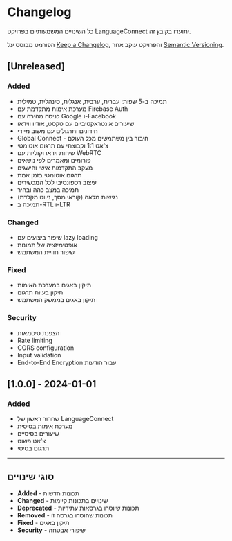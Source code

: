 # Changelog

כל השינויים המשמעותיים בפרויקט LanguageConnect יתועדו בקובץ זה.

הפורמט מבוסס על [Keep a Changelog](https://keepachangelog.com/en/1.0.0/),
והפרויקט עוקב אחר [Semantic Versioning](https://semver.org/spec/v2.0.0.html).

## [Unreleased]

### Added
- תמיכה ב-5 שפות: עברית, ערבית, אנגלית, סינהלית, טמילית
- מערכת אימות מתקדמת עם Firebase Auth
- כניסה מהירה עם Google ו-Facebook
- שיעורים אינטראקטיביים עם טקסט, אודיו ווידאו
- חידונים ותרגולים עם משוב מיידי
- Global Connect - חיבור בין משתמשים מכל העולם
- צ'אט 1:1 וקבוצתי עם תרגום אוטומטי
- שיחות וידאו וקוליות עם WebRTC
- פורומים ומאמרים לפי נושאים
- מעקב התקדמות אישי והישגים
- תרגום אוטומטי בזמן אמת
- עיצוב רספונסיבי לכל המכשירים
- תמיכה במצב כהה ובהיר
- נגישות מלאה (קוראי מסך, ניווט מקלדת)
- תמיכה ב-RTL ו-LTR

### Changed
- שיפור ביצועים עם lazy loading
- אופטימיזציה של תמונות
- שיפור חוויית המשתמש

### Fixed
- תיקון באגים במערכת האימות
- תיקון בעיות תרגום
- תיקון באגים בממשק המשתמש

### Security
- הצפנת סיסמאות
- Rate limiting
- CORS configuration
- Input validation
- End-to-End Encryption עבור הודעות

## [1.0.0] - 2024-01-01

### Added
- שחרור ראשון של LanguageConnect
- מערכת אימות בסיסית
- שיעורים בסיסיים
- צ'אט פשוט
- תרגום בסיסי

---

## סוגי שינויים

- **Added** - תכונות חדשות
- **Changed** - שינויים בתכונות קיימות
- **Deprecated** - תכונות שיוסרו בגרסאות עתידיות
- **Removed** - תכונות שהוסרו בגרסה זו
- **Fixed** - תיקון באגים
- **Security** - שיפורי אבטחה



